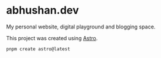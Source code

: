 # abhushan.dev

My personal website, digital playground and blogging space.

This project was created using [Astro](https://astro.build/).

```sh
pnpm create astro@latest
```

